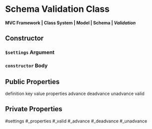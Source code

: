 # Schema Validation Class
**MVC Framework \| Class System \| Model \| Schema \| *Validation***  

## Constructor
### `$settings` Argument
### `constructor` Body

## Public Properties
definition
key
value
properties
advance
deadvance
unadvance
valid

## Private Properties
#settings
#_properties
#_valid
#_advance
#_deadvance
#_unadvance